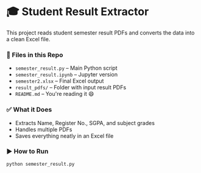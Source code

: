 # 🎓 Student Result Extractor

This project reads student semester result PDFs and converts the data into a clean Excel file.

### 📂 Files in this Repo
- `semester_result.py` – Main Python script
- `semester_result.ipynb` – Jupyter version
- `semester2.xlsx` – Final Excel output
- `result_pdfs/` – Folder with input result PDFs
- `README.md` – You're reading it 😄

### ✅ What it Does
- Extracts Name, Register No., SGPA, and subject grades
- Handles multiple PDFs
- Saves everything neatly in an Excel file

### ▶️ How to Run
```bash
python semester_result.py
